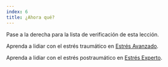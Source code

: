 ```yaml
---
index: 6
title: ¿Ahora qué?
---
```

Pase a la derecha para la lista de verificación de esta lección.

Aprenda a lidiar con el estrés traumático en [Estrés Avanzado](umbrella://stress/stress/advanced).

Aprenda a lidiar con el estrés postraumático en [Estrés Experto](umbrella://stress/stress/expert).